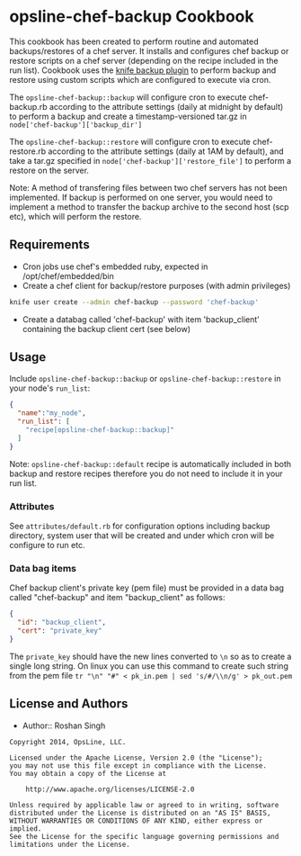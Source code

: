 opsline-chef-backup Cookbook
============================
This cookbook has been created to perform routine and automated backups/restores of a chef server. It installs and configures chef backup or restore scripts on a chef server (depending on the recipe included in the run list). Cookbook uses the [knife backup plugin](https://github.com/mdxp/knife-backup) to perform backup and restore using custom scripts which are configured to execute via cron. 

The `opsline-chef-backup::backup` will configure cron to execute chef-backup.rb according to the attribute settings (daily at midnight by default) to perform a backup and create a timestamp-versioned tar.gz in `node['chef-backup']['backup_dir']`

The `opsline-chef-backup::restore` will configure cron to execute chef-restore.rb according to the attribute settings (daily at 1AM by default), and take a tar.gz specified in `node['chef-backup']['restore_file']` to perform a restore on the server.


Note: A method of transfering files between two chef servers has not been implemented. If backup is performed on one server, you would need to implement a method to transfer the backup archive to the second host (scp etc), which will perform the restore.

Requirements
------------
- Cron jobs use chef's embedded ruby, expected in /opt/chef/embedded/bin
- Create a chef client for backup/restore purposes (with admin privileges)
```bash
knife user create --admin chef-backup --password 'chef-backup'
```
- Create a databag called 'chef-backup' with item 'backup_client' containing the backup client cert (see below)

Usage
-----
Include `opsline-chef-backup::backup` or `opsline-chef-backup::restore` in your node's `run_list`:

```json
{
  "name":"my_node",
  "run_list": [
    "recipe[opsline-chef-backup::backup]"
  ]
}
```

Note: `opsline-chef-backup::default` recipe is automatically included in both backup and restore recipes therefore you do not need to include it in your run list.

### Attributes
See `attributes/default.rb` for configuration options including backup directory, system user that will be created and under which cron will be configure to run etc.

### Data bag items
Chef backup client's private key (pem file) must be provided in a data bag called "chef-backup" and item "backup_client" as follows:
```json
{
  "id": "backup_client",
  "cert": "private_key"
}
```
The `private_key` should have the new lines converted to `\n` so as to create a single long string. On linux you can use this command to create such string from the pem file `tr "\n" "#" < pk_in.pem | sed 's/#/\\n/g' > pk_out.pem`

License and Authors
-------------------
* Author:: Roshan Singh

```text
Copyright 2014, OpsLine, LLC.

Licensed under the Apache License, Version 2.0 (the "License");
you may not use this file except in compliance with the License.
You may obtain a copy of the License at

    http://www.apache.org/licenses/LICENSE-2.0

Unless required by applicable law or agreed to in writing, software
distributed under the License is distributed on an "AS IS" BASIS,
WITHOUT WARRANTIES OR CONDITIONS OF ANY KIND, either express or implied.
See the License for the specific language governing permissions and
limitations under the License.
```
